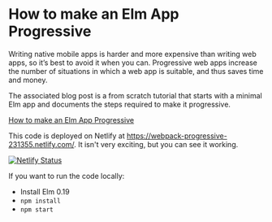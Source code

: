 # How to make an Elm App Progressive

Writing native mobile apps is harder and more expensive than writing web apps, so it’s best to avoid it when you can. Progressive web apps increase the number of situations in which a web app is suitable, and thus saves time and money.

The associated blog post is a from scratch tutorial that starts with a minimal Elm app and documents the steps required to make it progressive.

[How to make an Elm App Progressive](https://codeburst.io/how-to-make-an-elm-app-progressive-d2e17d2f6fea)

This code is deployed on Netlify at https://webpack-progressive-231355.netlify.com/. It isn't very exciting, but you can see it working.

[![Netlify Status](https://api.netlify.com/api/v1/badges/e6c80078-c285-4c09-b720-641799309c3a/deploy-status)](https://app.netlify.com/sites/webpack-progressive-231355/deploys)

If you want to run the code locally:
- Install Elm 0.19
- `npm install`
- `npm start`
